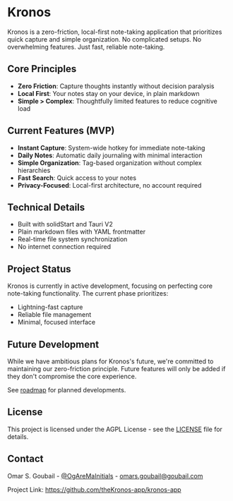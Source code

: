 # Kronos

Kronos is a zero-friction, local-first note-taking application that prioritizes quick capture and simple organization. No complicated setups. No overwhelming features. Just fast, reliable note-taking.

## Core Principles

- **Zero Friction**: Capture thoughts instantly without decision paralysis
- **Local First**: Your notes stay on your device, in plain markdown
- **Simple > Complex**: Thoughtfully limited features to reduce cognitive load

## Current Features (MVP)

- **Instant Capture**: System-wide hotkey for immediate note-taking
- **Daily Notes**: Automatic daily journaling with minimal interaction
- **Simple Organization**: Tag-based organization without complex hierarchies
- **Fast Search**: Quick access to your notes
- **Privacy-Focused**: Local-first architecture, no account required

## Technical Details

- Built with solidStart and Tauri V2
- Plain markdown files with YAML frontmatter
- Real-time file system synchronization
- No internet connection required

## Project Status

Kronos is currently in active development, focusing on perfecting core note-taking functionality. The current phase prioritizes:

- Lightning-fast capture
- Reliable file management
- Minimal, focused interface

## Future Development

While we have ambitious plans for Kronos's future, we're committed to maintaining our zero-friction principle. Future features will only be added if they don't compromise the core experience.

See [roadmap](https://github.com/theKronos-app/kronos/wiki) for planned developments.

## License

This project is licensed under the AGPL License - see the [LICENSE](LICENSE) file for details.

## Contact

Omar S. Goubail - [@OgAreMaInitials](https://x.com/OgAreMaInitials) - <omars.goubail@goubail.com>

Project Link: <https://github.com/theKronos-app/kronos-app>
